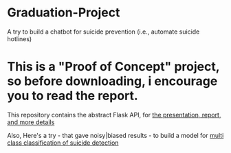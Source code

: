 # Graduation-Project

A try to build a chatbot for suicide prevention (i.e., automate suicide hotlines)


# This is a "Proof of Concept" project, so before downloading, i encourage you to read the report.

This repository contains the abstract Flask API, for [the presentation, report, and more details](https://drive.google.com/drive/folders/1HYN7gbVf9Rkg-QmhfJaOl67bNPwbrmoK?usp=sharing)

Also, Here's a try - that gave noisy|biased results - to build a model for [multi class classification of suicide detection](https://drive.google.com/drive/u/0/folders/1ht2t0RdnlcseIcxjYjKrqKuKkmZ-ZwwX)

